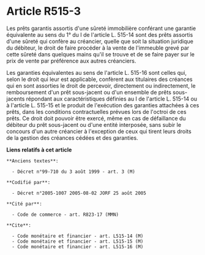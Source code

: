 # Article R515-3

Les prêts garantis assortis d'une sûreté immobilière conférant une garantie équivalente au sens du 1° du I de l'article L.
515-14 sont des prêts assortis d'une sûreté qui confère au créancier, quelle que soit la situation juridique du débiteur, le
droit de faire procéder à la vente de l'immeuble grevé par cette sûreté dans quelques mains qu'il se trouve et de se faire
payer sur le prix de vente par préférence aux autres créanciers.

Les garanties équivalentes au sens de l'article L. 515-16 sont celles qui, selon le droit qui leur est applicable, confèrent
aux titulaires des créances qui en sont assorties le droit de percevoir, directement ou indirectement, le remboursement d'un
prêt sous-jacent ou d'un ensemble de prêts sous-jacents répondant aux caractéristiques définies au I de l'article L. 515-14
ou à l'article L. 515-15 et le produit de l'exécution des garanties attachées à ces prêts, dans les conditions contractuelles
prévues lors de l'octroi de ces prêts. Ce droit doit pouvoir être exercé, même en cas de défaillance du débiteur du prêt
sous-jacent ou d'une entité interposée, sans subir le concours d'un autre créancier à l'exception de ceux qui tirent leurs
droits de la gestion des créances cédées et des garanties.

**Liens relatifs à cet article**

	**Anciens textes**:

	  - Décret n°99-710 du 3 août 1999 - art. 3 (M)

	**Codifié par**:

	  - Décret n°2005-1007 2005-08-02 JORF 25 août 2005

	**Cité par**:

	  - Code de commerce - art. R823-17 (MMN)

	**Cite**:

	  - Code monétaire et financier - art. L515-14 (M)
	  - Code monétaire et financier - art. L515-15 (M)
	  - Code monétaire et financier - art. L515-16 (M)
